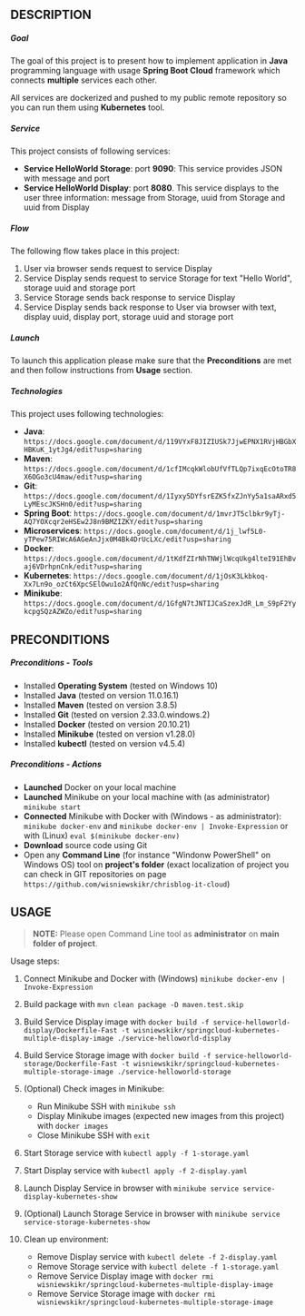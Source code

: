 DESCRIPTION
-----------

##### Goal
The goal of this project is to present how to implement application in **Java** programming language with usage **Spring Boot Cloud** framework which connects **multiple** services each other.

All services are dockerized and pushed to my public remote repository so you can run them using **Kubernetes** tool. 

##### Service
This project consists of following services:
* **Service HelloWorld Storage**: port **9090**: This service provides JSON with message and port
* **Service HelloWorld Display**: port **8080**. This service displays to the user three information: message from Storage, uuid from Storage and uuid from Display

##### Flow
The following flow takes place in this project:
1. User via browser sends request to service Display
1. Service Display sends request to service Storage for text "Hello World", storage uuid and storage port
1. Service Storage sends back response to service Display
1. Service Display sends back response to User via browser with text, display uuid, display port, storage uuid and storage port 

##### Launch
To launch this application please make sure that the **Preconditions** are met and then follow instructions from **Usage** section.

##### Technologies
This project uses following technologies:
* **Java**: `https://docs.google.com/document/d/119VYxF8JIZIUSk7JjwEPNX1RVjHBGbXHBKuK_1ytJg4/edit?usp=sharing`
* **Maven**: `https://docs.google.com/document/d/1cfIMcqkWlobUfVfTLQp7ixqEcOtoTR8X6OGo3cU4maw/edit?usp=sharing`
* **Git**: `https://docs.google.com/document/d/1Iyxy5DYfsrEZK5fxZJnYy5a1saARxd5LyMEscJKSHn0/edit?usp=sharing`
* **Spring Boot**: `https://docs.google.com/document/d/1mvrJT5clbkr9yTj-AQ7YOXcqr2eHSEw2J8n9BMZIZKY/edit?usp=sharing`
* **Microservices**: `https://docs.google.com/document/d/1j_lwf5L0-yTPew75RIWcA6AGeAnJjx0M4Bk4DrUcLXc/edit?usp=sharing`
* **Docker**: `https://docs.google.com/document/d/1tKdfZIrNhTNWjlWcqUkg4lteI91EhBvaj6VDrhpnCnk/edit?usp=sharing`
* **Kubernetes**: `https://docs.google.com/document/d/1jOsK3Lkbkoq-Xx7Ln9o_ozCt6XpcSElOwu1o2AfQnNc/edit?usp=sharing`
* **Minikube**: `https://docs.google.com/document/d/1GfgN7tJNTIJCaSzexJdR_Lm_S9pF2YykcpgSQzAZWZo/edit?usp=sharing`


PRECONDITIONS
-------------

##### Preconditions - Tools
* Installed **Operating System** (tested on Windows 10)
* Installed **Java** (tested on version 11.0.16.1)
* Installed **Maven** (tested on version 3.8.5)
* Installed **Git** (tested on version 2.33.0.windows.2)
* Installed **Docker** (tested on version 20.10.21)
* Installed **Minikube** (tested on version v1.28.0)
* Installed **kubectl** (tested on version v4.5.4)

##### Preconditions - Actions
* **Launched** Docker on your local machine
* **Launched** Minikube on your local machine with (as administrator) `minikube start`
* **Connected** Minikube with Docker with (Windows - as administrator): `minikube docker-env` and `minikube docker-env | Invoke-Expression` or with (Linux) `eval $(minikube docker-env)` 
* **Download** source code using Git 
* Open any **Command Line** (for instance "Windonw PowerShell" on Windows OS) tool on **project's folder** (exact localization of project you can check in GIT repositories on page `https://github.com/wisniewskikr/chrisblog-it-cloud`)


USAGE
-----

> **NOTE:**  Please open Command Line tool as **administrator** on **main folder of project**.

Usage steps:
1. Connect Minikube and Docker with (Windows) `minikube docker-env | Invoke-Expression`
1. Build package with `mvn clean package -D maven.test.skip`
1. Build Service Display image with `docker build -f service-helloworld-display/Dockerfile-Fast -t wisniewskikr/springcloud-kubernetes-multiple-display-image ./service-helloworld-display`
1. Build Service Storage image with `docker build -f service-helloworld-storage/Dockerfile-Fast -t wisniewskikr/springcloud-kubernetes-multiple-storage-image ./service-helloworld-storage`
1. (Optional) Check images in Minikube:

     * Run Minikube SSH with `minikube ssh`
     * Display Minikube images (expected new images from this project) with `docker images`
     * Close Minikube SSH with `exit`
	 
1. Start Storage service with `kubectl apply -f 1-storage.yaml`
1. Start Display service with `kubectl apply -f 2-display.yaml`
1. Launch Display Service in browser with `minikube service service-display-kubernetes-show`
1. (Optional) Launch Storage Service in browser with `minikube service service-storage-kubernetes-show`
1. Clean up environment:

    * Remove Display service with `kubectl delete -f 2-display.yaml`
    * Remove Storage service with `kubectl delete -f 1-storage.yaml`
    * Remove Service Display image with `docker rmi wisniewskikr/springcloud-kubernetes-multiple-display-image`
    * Remove Service Storage image with `docker rmi wisniewskikr/springcloud-kubernetes-multiple-storage-image`
